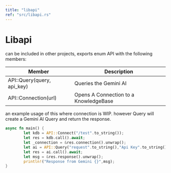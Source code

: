 ```yaml
---
title: "libapi"
ref: "src/libapi.rs"
---
```

# Libapi
can be included in other projects, exports enum API
with the following members: 

| Member                     | Description                           |
| -------------------------- | ------------------------------------- |
| API::Query(query, api_key) | Queries the Gemini AI                 |
| API::Connection(url)       | Opens A Connection to a KnowledgeBase |

an example usage of this where connection is WIP.
however Query will create a Gemini AI Query and return the
response.

```rust
async fn main() {
		let kdb = API::Connect("/test".to_string());
		let res = kdb.call().await;
		let _connection = &res.connection().unwrap();
		let ai = API::Query("request".to_string(),"Api Key".to_string());
		let res = ai.call().await;
		let msg = &res.response().unwrap();
		println!("Response from Gemini {}",msg);
}
```

